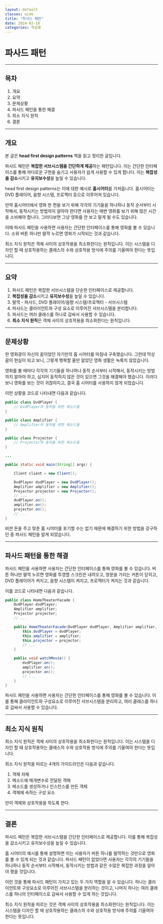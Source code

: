 ```yaml
---
layout: default
classes: wide
title: "파사드 패턴"
date: 2024-02-18
categories: 작성중
---
```


# 파사드 패턴

---

## 목차

1. 개요
2. 요약
3. 문제상황
4. 파사드 패턴을 통한 해결
5. 최소 지식 원칙
6. 결론

---

## 개요

본 글은 **head first design patterns** 책을 읽고 정리한 글입니다.

파사드 패턴은 **복잡한 서브시스템을 간단하게 제공**하는 패턴입니다. 이는 간단한 인터페이스를 통해 까다로운 구현을 숨기고 사용자가 쉽게 사용할 수 있게 합니다. 이는 **복잡성을 감소**시키고 **유지보수성**을 높일 수 있습니다.

head first design patterns는 이에 대한 예시로 **홈시어터**를 가져옵니다. 홈시어터는 DVD 플레이어, 음향 시스템, 프로젝터 등으로 이루어져 있습니다.

만약 홈시어터에서 영화 한 편을 보기 위해 각각의 기기들을 하나하나 동작 순서부터 시작해서, 동작시키는 방법까지 알아야 한다면 사용자는 매번 영화를 보기 위해 많은 시간을 소비해야 합니다. 그러다보면 그냥 영화를 안 보고 말게 될 수도 있습니다.

이때 파사드 패턴을 사용하면 사용자는 간단한 인터페이스를 통해 영화를 볼 수 있습니다. 소위 버튼 하나만 딸깍 누르면 영화가 시작되는 것과 같습니다.

최소 지식 원칙은 객체 사이의 상호작용을 최소화한다는 원칙입니다. 이는 시스템을 디자인 할 때 상호작용하는 클래스의 수와 상호작용 방식에 주의를 기울여야 한다는 뜻입니다.

---

## 요약

1. 파사드 패턴은 복잡한 서브시스템을 단순한 인터페이스로 제공합니다.
2. **복잡성을 감소**시키고 **유지보수성**을 높일 수 있습니다.
3. 딸깍 - 파사드, DVD 플레이어/음향 시스템/프로젝터 - 서브시스템
4. 파사드는 클라이언트와 구성 요소로 이루어진 서브시스템을 분리합니다.
5. 파사드는 여러 클래스를 하나로 감싸서 사용할 수 있습니다.
6. **최소 지식 원칙**은 객체 사이의 상호작용을 최소화한다는 원칙입니다.

---

## 문제상황

한 영화광이 자신의 꿈이었던 자기만의 홈 시어터를 마침내 구축했습니다. 그런데 막상 꿈이 현실이 되고 보니, 그렇게 행복할 줄만 알았던 영화 생활은 녹록치 않았습니다.

영화를 볼 때마다 각각의 기기들을 하나하나 동작 순서부터 시작해서, 동작시키는 방법까지 알아야 하고, 심지어 동작하지 않은 것이 있으면 그것을 해결해야 했습니다. 이러다보니 영화를 보는 것이 귀찮아지고, 결국 홈 시어터를 사용하지 않게 되었습니다.

이런 상황을 코드로 나타내면 다음과 같습니다.

```java
public class DvdPlayer {
    // DvdPlayer의 동작을 위한 메소드들
}

public class Amplifier {
    // Amplifier의 동작을 위한 메소드들
}

public class Projector {
    // Projector의 동작을 위한 메소드들
}

...

public static void main(String[] args) {

    Client client = new Client();

    DvdPlayer dvdPlayer = new DvdPlayer();
    Amplifier amplifier = new Amplifier();
    Projector projector = new Projector();
    // ...
    dvdPlayer.on();
    amplifier.on();
    projector.on();
    // ...
}
```

비싼 돈을 주고 맞춘 홈 시어터를 포기할 수는 없기 때문에 해결하기 위한 방법을 강구하던 중 파사드 패턴을 알게 되었습니다.

---

## 파사드 패턴을 통한 해결

파사드 패턴을 사용하면 사용자는 간단한 인터페이스를 통해 영화를 볼 수 있습니다. 버튼 하나만 딸깍 누르면 영화를 투영할 스크린은 내려오고, 창문을 가리는 커튼이 닫히고, DVD 플레이어가 켜지고, 음향 시스템이 켜지고, 프로젝터가 켜지는 것과 같습니다.

이를 코드로 나타내면 다음과 같습니다.

```java
public class HomeTheaterFacade {
    DvdPlayer dvdPlayer;
    Amplifier amplifier;
    Projector projector;
    // ...

    public HomeTheaterFacade(DvdPlayer dvdPlayer, Amplifier amplifier, Projector projector, ...) {
        this.dvdPlayer = dvdPlayer;
        this.amplifier = amplifier;
        this.projector = projector;
        // ...
    }

    public void watchMovie() {
        dvdPlayer.on();
        amplifier.on();
        projector.on();
        // ...
    }
}
```

파사드 패턴을 사용하면 사용자는 간단한 인터페이스를 통해 영화를 볼 수 있습니다. 이를 통해 클라이언트와 구성요소로 이루어진 서브시스템을 분리하고, 여러 클래스를 하나로 감싸서 사용할 수 있습니다.

---

## 최소 지식 원칙

최소 지식 원칙은 객체 사이의 상호작용을 최소화한다는 원칙입니다. 이는 시스템을 디자인 할 때 상호작용하는 클래스의 수와 상호작용 방식에 주의를 기울여야 한다는 뜻입니다.

최소 지식 원칙을 따르는 4개의 가이드라인은 다음과 같습니다.

1. 객체 자체
2. 메소드에 매개변수로 전달된 객매
3. 메소드를 생성하거나 인스턴스를 만든 객체
4. 객체에 속하는 구성 요소

만이 객체와 상호작용을 하도록 한다.

---

## 결론

파사드 패턴은 복잡한 서브시스템을 간단한 인터페이스로 제공합니다. 이를 통해 복잡성을 감소시키고 유지보수성을 높일 수 있습니다.

홈 시어터의 예시를 통해 설명하면 이는 사용자가 버튼 하나를 딸깍하는 것만으로 영화를 볼 수 있게 되는 것과 같습니다. 파사드 패턴이 없었다면 사용자는 각각의 기기들을 하나하나 동작 순서부터 시작해서, 동작시키는 방법과 같은 수많은 복잡한 과정을 알아야 했을 것입니다.

이런 것을 통해 파사드 패턴이 가지고 있는 두 가지 역할을 알 수 있습니다. 하나는 클라이언트와 구성요소로 이루어진 서브시스템을 분리하는 것이고, 나머지 하나는 여러 클래스를 하나의 인터페이스로 감싸서 사용할 수 있게 하는 것입니다.

최소 지식 원칙을 따르는 것은 객체 사이의 상호작용을 최소화한다는 원칙입니다. 이는 시스템을 디자인 할 때 상호작용하는 클래스의 수와 상호작용 방식에 주의를 기울여야 한다는 뜻입니다.